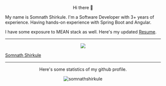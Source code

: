 <p align="center">Hi there 👋

My name is Somnath Shirkule. I'm a Software Developer with 3+ years of experience. Having hands-on experience with Spring Boot and Angular.

I have some exposure to MEAN stack as well. Here's my updated <a href="https://drive.google.com/file/d/1rYbiiL3sREGHgQZgbFVQTCu9qcCDO29a/view?usp=sharing" target="_blank">Resume</a>.
</p>
<hr>
<p align="center"><a href="https://www.linkedin.com/in/somnathshirkule/">
    <img src="https://komarev.com/ghpvc/?username=somnathshirkule&style=for-the-badge">
</a></p>
<div class="badge-base LI-profile-badge" data-locale="en_US" data-size="medium" data-theme="dark" data-type="VERTICAL" data-vanity="somnathshirkule" data-version="v1"><a class="badge-base__link LI-simple-link" href="https://in.linkedin.com/in/somnathshirkule?trk=profile-badge">Somnath Shirkule</a></div>
<hr>
<p align="center"> Here's some statistics of my github profile.</p>

<p align="center"> <img src="https://github-readme-stats.vercel.app/api?username=somnathshirkule&show_icons=true&theme=great-gatsby" alt="somnathshirkule" />
